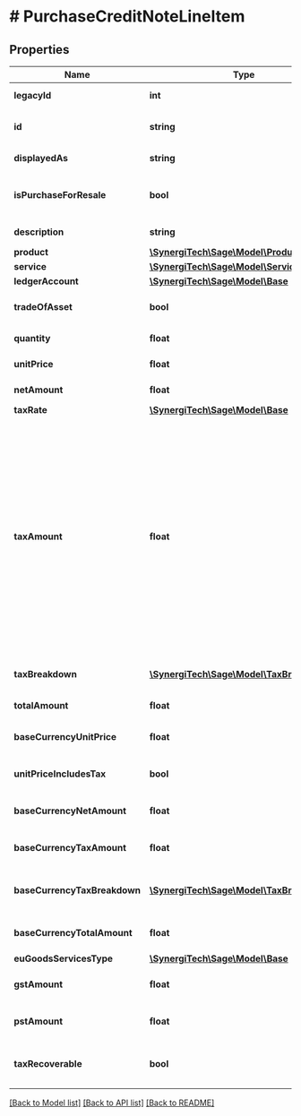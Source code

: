 # # PurchaseCreditNoteLineItem

## Properties

Name | Type | Description | Notes
------------ | ------------- | ------------- | -------------
**legacyId** | **int** | The legacy ID for the item | [optional]
**id** | **string** | The unique identifier for the item | [optional]
**displayedAs** | **string** | The name of the resource | [optional]
**isPurchaseForResale** | **bool** | Identifies whether the line item is for resale. (Ireland Only) | [optional]
**description** | **string** | The description for the credit note line | [optional]
**product** | [**\SynergiTech\Sage\Model\Product**](Product.md) |  | [optional]
**service** | [**\SynergiTech\Sage\Model\Service**](Service.md) |  | [optional]
**ledgerAccount** | [**\SynergiTech\Sage\Model\Base**](Base.md) |  | [optional]
**tradeOfAsset** | **bool** | Whether the line item is marked as trade of asset. | [optional]
**quantity** | **float** | The quantity for the credit note line | [optional]
**unitPrice** | **float** | The unit price for the credit note line | [optional]
**netAmount** | **float** | The net amount for the credit note line | [optional]
**taxRate** | [**\SynergiTech\Sage\Model\Base**](Base.md) |  | [optional]
**taxAmount** | **float** | The tax amount for the credit note line\&quot;. This attribute is required in v3.1, unless the tax rate is of a \&quot;zero\&quot;, \&quot;exempt\&quot; or \&quot;no_tax\&quot; type. Then the tax_amount is infered as 0.0. In v3, this attribute is optional, but you should still set, as it defaults to 0.0 in any case. This is not what you want for tax rates with a percentage &gt; 0.0. | [optional]
**taxBreakdown** | [**\SynergiTech\Sage\Model\TaxBreakdown[]**](TaxBreakdown.md) | The tax breakdown for the credit note line | [optional]
**totalAmount** | **float** | The total amount for the credit note line | [optional]
**baseCurrencyUnitPrice** | **float** | The unit price for the credit note line in base currency | [optional]
**unitPriceIncludesTax** | **bool** | Defines whether the unit price includes tax | [optional]
**baseCurrencyNetAmount** | **float** | The net amount for the credit note line in base currency | [optional]
**baseCurrencyTaxAmount** | **float** | The tax amount for the credit note line in base currency | [optional]
**baseCurrencyTaxBreakdown** | [**\SynergiTech\Sage\Model\TaxBreakdown[]**](TaxBreakdown.md) | The tax breakdown for the credit note line in base currency | [optional]
**baseCurrencyTotalAmount** | **float** | The total amount for the credit note line in base currency | [optional]
**euGoodsServicesType** | [**\SynergiTech\Sage\Model\Base**](Base.md) |  | [optional]
**gstAmount** | **float** | The gst or hst tax amount for the credit note line | [optional]
**pstAmount** | **float** | The pst or qst tax amount for the credit note line | [optional]
**taxRecoverable** | **bool** | Indicates if the credit note line is tax recoverable or not | [optional]

[[Back to Model list]](../../README.md#models) [[Back to API list]](../../README.md#endpoints) [[Back to README]](../../README.md)
